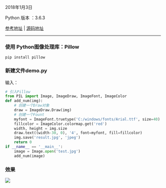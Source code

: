 2018年1月3日

Python 版本 ：3.6.3

[参考地址](https://www.jianshu.com/p/05e3973a77ed) | [源码地址](https://github.com/AlanLang/show-me-the-code/tree/master/0000)

----
### 使用 Python图像处理库：Pillow
```
pip install pillow
```
### 新建文件demo.py
输入：
``` python
# 引入Pillow
from PIL import Image, ImageDraw, ImageFont, ImageColor
def add_num(img):
    # 创建一个Draw对象
    draw = ImageDraw.Draw(img)
    # 创建一个Fount
    myfont = ImageFont.truetype('C:/windows/fonts/Arial.ttf', size=40)
    fillcolor = ImageColor.colormap.get('red')
    width, height = img.size
    draw.text((width-30, 0), '4', font=myfont, fill=fillcolor)
    img.save('result.jpg', 'jpeg')
    return 0
if __name__ == '__main__':
    image = Image.open('test.jpg')
    add_num(image)
```
### 效果
![](http://oqdzx28cd.bkt.clouddn.com/18-1-3/6525123.jpg)

